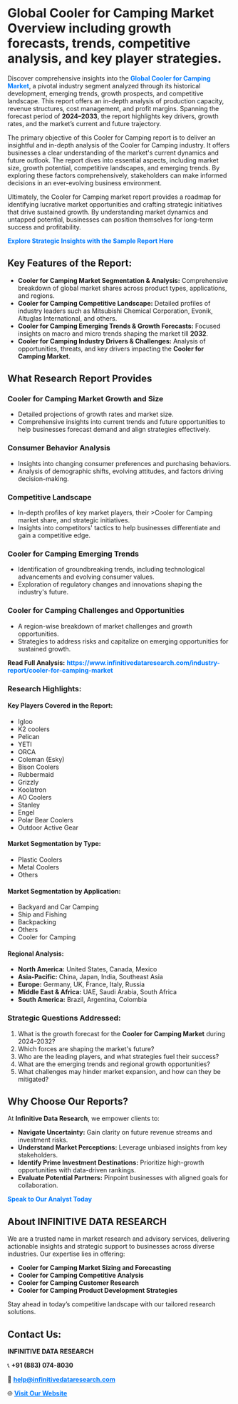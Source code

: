 <h1>Global Cooler for Camping Market Overview including growth forecasts, trends, competitive analysis, and key player strategies.</h1>
<p>
Discover comprehensive insights into the 
<a href="https://www.infinitivedataresearch.com/industry-report/cooler-for-camping-market" rel="dofollow" style="color: #007BFF; text-decoration: none;"><strong>Global Cooler for Camping Market</strong></a>, a pivotal industry segment analyzed through its historical development, emerging trends, growth prospects, and competitive landscape. This report offers an in-depth analysis of production capacity, revenue structures, cost management, and profit margins. Spanning the forecast period of <strong>2024–2033</strong>, the report highlights key drivers, growth rates, and the market’s current and future trajectory.
</p>
<p>
The primary objective of this Cooler for Camping report is to deliver an insightful and in-depth analysis of the Cooler for Camping industry. It offers businesses a clear understanding of the market's current dynamics and future outlook. The report dives into essential aspects, including market size, growth potential, competitive landscapes, and emerging trends. By exploring these factors comprehensively, stakeholders can make informed decisions in an ever-evolving business environment.
</p>
<p>
Ultimately, the Cooler for Camping market report provides a roadmap for identifying lucrative market opportunities and crafting strategic initiatives that drive sustained growth. By understanding market dynamics and untapped potential, businesses can position themselves for long-term success and profitability.
</p>
<p>
<a href="https://www.infinitivedataresearch.com/request-sample/reportId=110453" style="color: #007BFF; text-decoration: none;"><strong>Explore Strategic Insights with the Sample Report Here</strong></a>
</p>

<h2>Key Features of the Report:</h2>
<ul>
<li><strong>Cooler for Camping Market Segmentation & Analysis:</strong> Comprehensive breakdown of global market shares across product types, applications, and regions.</li>
<li><strong>Cooler for Camping Competitive Landscape:</strong> Detailed profiles of industry leaders such as Mitsubishi Chemical Corporation, Evonik, Altuglas International, and others.</li>
<li><strong>Cooler for Camping Emerging Trends & Growth Forecasts:</strong> Focused insights on macro and micro trends shaping the market till <strong>2032</strong>.</li>
<li><strong>Cooler for Camping Industry Drivers & Challenges:</strong> Analysis of opportunities, threats, and key drivers impacting the <strong>Cooler for Camping Market</strong>.</li>
</ul>

<h2>What Research Report Provides</h2>
<h3>Cooler for Camping Market Growth and Size</h3>
<ul>
<li>Detailed projections of growth rates and market size.</li>
<li>Comprehensive insights into current trends and future opportunities to help businesses forecast demand and align strategies effectively.</li>
</ul>

<h3>Consumer Behavior Analysis</h3>
<ul>
<li>Insights into changing consumer preferences and purchasing behaviors.</li>
<li>Analysis of demographic shifts, evolving attitudes, and factors driving decision-making.</li>
</ul>

<h3>Competitive Landscape</h3>
<ul>
<li>In-depth profiles of key market players, their >Cooler for Camping market share, and strategic initiatives.</li>
<li>Insights into competitors' tactics to help businesses differentiate and gain a competitive edge.</li>
</ul>

<h3>Cooler for Camping Emerging Trends</h3>
<ul>
<li>Identification of groundbreaking trends, including technological advancements and evolving consumer values.</li>
<li>Exploration of regulatory changes and innovations shaping the industry's future.</li>
</ul>

<h3>Cooler for Camping Challenges and Opportunities</h3>
<ul>
<li>A region-wise breakdown of market challenges and growth opportunities.</li>
<li>Strategies to address risks and capitalize on emerging opportunities for sustained growth.</li>
</ul>
<p><strong>Read Full Analysis:</strong> <a href="https://www.infinitivedataresearch.com/industry-report/cooler-for-camping-market" rel="dofollow" style="color: #007BFF; text-decoration: none;"><strong>https://www.infinitivedataresearch.com/industry-report/cooler-for-camping-market</strong></a></p>
<h3>Research Highlights:</h3>
<h4>Key Players Covered in the Report:</h4>
<ul><li>Igloo</li><li>K2 coolers</li><li>Pelican</li><li>YETI</li><li>ORCA</li><li>Coleman (Esky)</li><li>Bison Coolers</li><li>Rubbermaid</li><li>Grizzly</li><li>Koolatron</li><li>AO Coolers</li><li>Stanley</li><li>Engel</li><li>Polar Bear Coolers</li><li>Outdoor Active Gear</li></ul>
<h4>Market Segmentation by Type:</h4>
<ul><li>Plastic Coolers</li><li>Metal Coolers</li><li>Others</li></ul>
<h4>Market Segmentation by Application:</h4>
<ul><li>Backyard and Car Camping</li><li>Ship and Fishing</li><li>Backpacking</li><li>Others</li><li>Cooler for Camping</li></ul>

<h4>Regional Analysis:</h4>
<ul>
<li><strong>North America:</strong> United States, Canada, Mexico</li>
<li><strong>Asia-Pacific:</strong> China, Japan, India, Southeast Asia</li>
<li><strong>Europe:</strong> Germany, UK, France, Italy, Russia</li>
<li><strong>Middle East & Africa:</strong> UAE, Saudi Arabia, South Africa</li>
<li><strong>South America:</strong> Brazil, Argentina, Colombia</li>
</ul>

<h3>Strategic Questions Addressed:</h3>
<ol>
<li>What is the growth forecast for the <strong>Cooler for Camping Market</strong> during 2024–2032?</li>
<li>Which forces are shaping the market's future?</li>
<li>Who are the leading players, and what strategies fuel their success?</li>
<li>What are the emerging trends and regional growth opportunities?</li>
<li>What challenges may hinder market expansion, and how can they be mitigated?</li>
</ol>

<h2>Why Choose Our Reports?</h2>
<p>At <strong>Infinitive Data Research</strong>, we empower clients to:</p>
<ul>
<li><strong>Navigate Uncertainty:</strong> Gain clarity on future revenue streams and investment risks.</li>
<li><strong>Understand Market Perceptions:</strong> Leverage unbiased insights from key stakeholders.</li>
<li><strong>Identify Prime Investment Destinations:</strong> Prioritize high-growth opportunities with data-driven rankings.</li>
<li><strong>Evaluate Potential Partners:</strong> Pinpoint businesses with aligned goals for collaboration.</li>
</ul>
<p><a href="https://www.infinitivedataresearch.com/industry-report/cooler-for-camping-market" rel="dofollow" style="color: #007BFF; text-decoration: none;"><strong>Speak to Our Analyst Today</strong></a></p>

<h2>About INFINITIVE DATA RESEARCH</h2>
<p>We are a trusted name in market research and advisory services, delivering actionable insights and strategic support to businesses across diverse industries. Our expertise lies in offering:</p>
<ul>
<li><strong>Cooler for Camping Market Sizing and Forecasting</strong></li>
<li><strong>Cooler for Camping Competitive Analysis</strong></li>
<li><strong>Cooler for Camping Customer Research</strong></li>
<li><strong>Cooler for Camping Product Development Strategies</strong></li>
</ul>
<p>Stay ahead in today’s competitive landscape with our tailored research solutions.</p>

<h2>Contact Us:</h2>
<p><strong>INFINITIVE DATA RESEARCH</strong></p>
<p>📞 <strong>+91 (883) 074-8030</strong></p>
<p>📧 <strong><a href="mailto:help@infinitivedataresearch.com" style="color: #007BFF;">help@infinitivedataresearch.com</a></strong></p>
<p>🌐 <strong><a href="https://www.infinitivedataresearch.com" rel="dofollow" style="color: #007BFF;">Visit Our Website</a></strong></p>